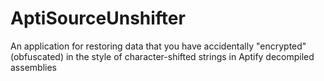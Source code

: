 AptiSourceUnshifter
===================

An application for restoring data that you have accidentally "encrypted" (obfuscated) in the style of character-shifted strings in Aptify decompiled assemblies